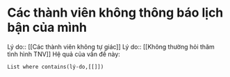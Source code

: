 # Các thành viên không thông báo lịch bận của mình
Lý do:: [[Các thành viên không tự giác]]
Lý do:: [[Không thường hỏi thăm tình hình TNV]]
Hệ quả của vấn đề này:
```dataview
List where contains(lý-do,[[]])
```
 